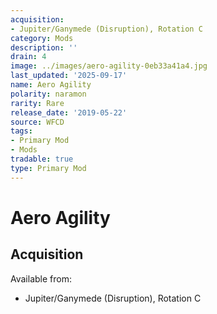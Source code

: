 ```yaml
---
acquisition:
- Jupiter/Ganymede (Disruption), Rotation C
category: Mods
description: ''
drain: 4
image: ../images/aero-agility-0eb33a41a4.jpg
last_updated: '2025-09-17'
name: Aero Agility
polarity: naramon
rarity: Rare
release_date: '2019-05-22'
source: WFCD
tags:
- Primary Mod
- Mods
tradable: true
type: Primary Mod
---
```


# Aero Agility

## Acquisition

Available from:
- Jupiter/Ganymede (Disruption), Rotation C

